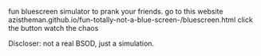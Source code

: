fun bluescreen simulator to prank your friends.
go to this website azistheman.github.io/fun-totally-not-a-blue-screen-/bluescreen.html
click the button
watch the chaos

Discloser: not a real BSOD, just a simulation. 
